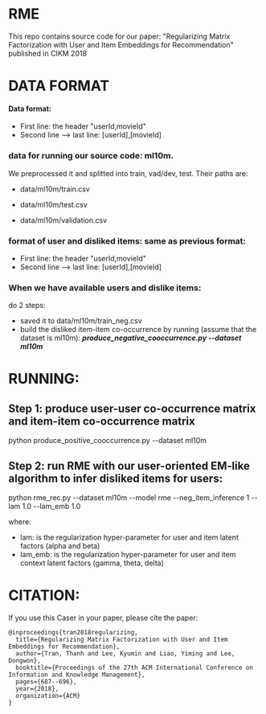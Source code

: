 # RME

This repo contains source code for our paper: "Regularizing Matrix Factorization with User and Item Embeddings for Recommendation" published in CIKM 2018

# DATA FORMAT 


#### Data format:
- First line: the header "userId,movieId"
- Second line --> last line: [userId],[movieId]

### data for running our source code: ml10m.
We preprocessed it and splitted into train, vad/dev, test. Their paths are:

- data/ml10m/train.csv

- data/ml10m/test.csv

- data/ml10m/validation.csv

### format of user and disliked items: same as previous format: 
- First line: the header "userId,movieId"
- Second line --> last line: [userId],[movieId]

### When we have available users and dislike items:
do 2 steps:
- saved it to data/ml10m/train_neg.csv
- build the disliked item-item co-occurrence by running (assume that the dataset is ml10m):
**_produce_negative_cooccurrence.py --dataset ml10m_**


# RUNNING:
## Step 1: produce user-user co-occurrence matrix and item-item co-occurrence matrix
python produce_positive_cooccurrence.py --dataset ml10m

## Step 2: run RME with our user-oriented EM-like algorithm to infer disliked items for users:
python rme_rec.py --dataset ml10m --model rme --neg_item_inference 1 --lam 1.0 --lam_emb 1.0

where:
- lam: is the regularization hyper-parameter for user and item latent factors (alpha and beta)
- lam_emb: is the regularization hyper-parameter for user and item context latent factors (gamma, theta, delta)

# CITATION:

If you use this Caser in your paper, please cite the paper:

```
@inproceedings{tran2018regularizing,
  title={Regularizing Matrix Factorization with User and Item Embeddings for Recommendation},
  author={Tran, Thanh and Lee, Kyumin and Liao, Yiming and Lee, Dongwon},
  booktitle={Proceedings of the 27th ACM International Conference on Information and Knowledge Management},
  pages={687--696},
  year={2018},
  organization={ACM}
}
```



